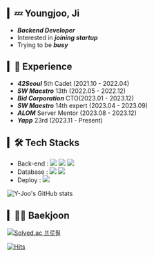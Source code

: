 ## ▎💤 Youngjoo, Ji
- ***Backend Developer***
- Interested in ***joining startup***
- Trying to be ***busy***

## ▎📖 Experience

- ***42Seoul*** 5th Cadet (2021.10 - 2022.04)
- ***SW Maestro*** 13th (2022.05 - 2022.12)
- ***Bid Corporation*** CTO(2023.01 - 2023.12)
- ***SW Maestro*** 14th expert (2023.04 - 2023.09)
- ***ALOM*** Server Mentor (2023.08 - 2023.12)
- ***Yapp*** 23rd (2023.11 - Present)


## ▎🛠 Tech Stacks
- Back-end : <span><img src="https://img.shields.io/badge/Spring-339933?style=flat&logo=Spring&logoColor=white"/></span>
<span><img src="https://img.shields.io/badge/Django-092E20?style=flat&logo=Django&logoColor=white"/></span>
<span><img src="https://img.shields.io/badge/Node.js-339933?style=flat&logo=Node.js&logoColor=white"/></span>
- Database : <span><img src="https://img.shields.io/badge/MySQL-4479A1?style=flat&logo=MySQL&logoColor=white"/></span>
<span><img src="https://img.shields.io/badge/MongoDB-47A248?style=flat&logo=MongoDB&logoColor=white"/></span><br/>
- Deploy : <span><img src="https://img.shields.io/badge/Amazon AWS-232F3E?style=flat&logo=Amazon AWS&logoColor=white"/></span>

![Y-Joo's GitHub stats](https://github-readme-stats-sand-six-91.vercel.app/api?username=Y-Joo&show_icons=true&count_private=true&line_height=24&theme=material-palenight&hide=stars)

## ▎🧑‍💻 Baekjoon
[![Solved.ac 프로필](http://mazassumnida.wtf/api/v2/generate_badge?boj=wldudwn77)](https://solved.ac/wldudwn77)

[![Hits](https://hits.seeyoufarm.com/api/count/incr/badge.svg?url=https%3A%2F%2Fgithub.com%2FY-Joo&count_bg=%2379C83D&title_bg=%23555555&icon=&icon_color=%23E7E7E7&title=hits&edge_flat=false)](https://hits.seeyoufarm.com)

